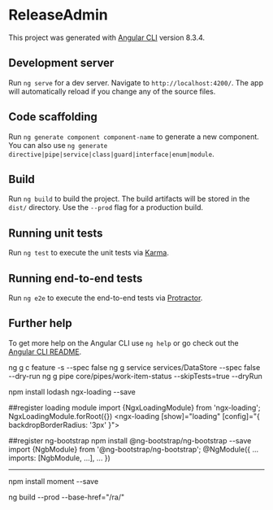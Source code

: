 # ReleaseAdmin

This project was generated with [Angular CLI](https://github.com/angular/angular-cli) version 8.3.4.

## Development server

Run `ng serve` for a dev server. Navigate to `http://localhost:4200/`. The app will automatically reload if you change any of the source files.

## Code scaffolding

Run `ng generate component component-name` to generate a new component. You can also use `ng generate directive|pipe|service|class|guard|interface|enum|module`.

## Build

Run `ng build` to build the project. The build artifacts will be stored in the `dist/` directory. Use the `--prod` flag for a production build.

## Running unit tests

Run `ng test` to execute the unit tests via [Karma](https://karma-runner.github.io).

## Running end-to-end tests

Run `ng e2e` to execute the end-to-end tests via [Protractor](http://www.protractortest.org/).

## Further help

To get more help on the Angular CLI use `ng help` or go check out the [Angular CLI README](https://github.com/angular/angular-cli/blob/master/README.md).



ng g c feature -s  --spec false
ng g service services/DataStore --spec false --dry-run
ng g pipe core/pipes/work-item-status --skipTests=true  --dryRun

npm install lodash  ngx-loading --save

##register loading module
import {NgxLoadingModule} from 'ngx-loading';
NgxLoadingModule.forRoot({})
  <ngx-loading [show]="loading" [config]="{ backdropBorderRadius: '3px' }"></ngx-loading>

##register ng-bootstrap
npm install @ng-bootstrap/ng-bootstrap --save 
import {NgbModule} from '@ng-bootstrap/ng-bootstrap';
@NgModule({
  ...
  imports: [NgbModule, ...],
  ...
})

---
npm install moment --save

ng build --prod --base-href="/ra/"

